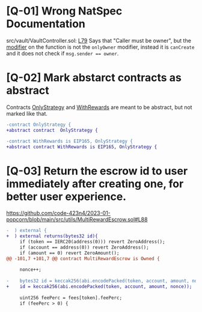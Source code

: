 # [Q-01] Wrong NatSpec Documentation

src/vault/VaultController.sol: [L79](https://github.com/code-423n4/2023-01-popcorn/blob/main/src/vault/VaultController.sol#L79) Says that "Caller must be owner", but the [modifier](https://github.com/code-423n4/2023-01-popcorn/blob/main/src/vault/VaultController.sol#L97) on the function is not the ```onlyOwner``` modifier, instead it is ```canCreate``` and it does not check if ```msg.sender == owner```.

# [Q-02] Mark abstarct contracts as abstract

Contracts [OnlyStrategy](https://github.com/code-423n4/2023-01-popcorn/blob/main/src/vault/adapter/abstracts/OnlyStrategy.sol) and [WithRewards](https://github.com/code-423n4/2023-01-popcorn/blob/main/src/vault/adapter/abstracts/WithRewards.sol) are meant to be abstract, but not marked like that.

```diff
-contract OnlyStrategy {
+abstract contract  OnlyStrategy {

-contract WithRewards is EIP165, OnlyStrategy {
+abstract contract WithRewards is EIP165, OnlyStrategy {
```

# [Q-03] Return the escrow id to user immediately after creating one, for better user experience.

https://github.com/code-423n4/2023-01-popcorn/blob/main/src/utils/MultiRewardEscrow.sol#L88

```diff
-  ) external {
+  ) external returns(bytes32 id){
     if (token == IERC20(address(0))) revert ZeroAddress();
     if (account == address(0)) revert ZeroAddress();
     if (amount == 0) revert ZeroAmount();
@@ -101,7 +101,7 @@ contract MultiRewardEscrow is Owned {
 
     nonce++;
 
-    bytes32 id = keccak256(abi.encodePacked(token, account, amount, nonce));
+    id = keccak256(abi.encodePacked(token, account, amount, nonce));
 
     uint256 feePerc = fees[token].feePerc;
     if (feePerc > 0) {
```
